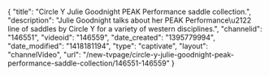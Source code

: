 {
    "title": "Circle Y Julie Goodnight PEAK Performance saddle collection.",
    "description": "Julie Goodnight talks about her PEAK Performance\u2122 line of saddles by Circle Y for a variety of western disciplines.",
    "channelid": "146551",
    "videoid": "146559",
    "date_created": "1395779994",
    "date_modified": "1418181194",
    "type": "captivate",
    "layout": "channelVideo",
    "url": "\/new-tvpage\/circle-y-julie-goodnight-peak-performance-saddle-collection\/146551-146559"
}